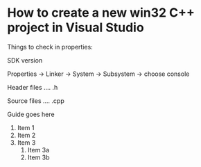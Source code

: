 # How to create a new win32 C++ project in Visual Studio




Things to check in properties:

SDK version

Properties -> Linker -> System -> Subsystem -> choose console

Header files .... .h

Source files .... .cpp


Guide goes here
1. Item 1
1. Item 2
1. Item 3
   1. Item 3a
   1. Item 3b

